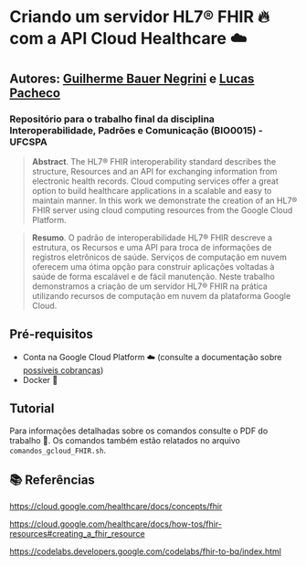 # Criando um servidor HL7® FHIR :fire: com a API Cloud Healthcare :cloud:
## Autores: [Guilherme Bauer Negrini](https://github.com/gbnegrini/) e [Lucas Pacheco](https://github.com/lucaspsilveira)

### Repositório para o trabalho final da disciplina Interoperabilidade, Padrões e Comunicação (BIO0015) - UFCSPA

> **Abstract**. The HL7® FHIR interoperability standard describes the structure, Resources and an API for exchanging information from electronic health records. Cloud computing services offer a great option to build healthcare applications in a scalable and easy to maintain manner. In this work we demonstrate the creation of an HL7® FHIR server using cloud computing resources from the Google Cloud Platform.

> **Resumo**. O padrão de interoperabilidade HL7® FHIR descreve a estrutura, os Recursos e uma API para troca de informações de registros eletrônicos de saúde. Serviços de computação em nuvem oferecem uma ótima opção para construir aplicações voltadas à saúde de forma escalável e de fácil manutenção. Neste trabalho demonstramos a criação de um servidor HL7® FHIR na prática utilizando recursos de computação em nuvem da plataforma Google Cloud.

## Pré-requisitos
- Conta na Google Cloud Platform :cloud: (consulte a documentação sobre [possíveis cobranças](https://cloud.google.com/healthcare/pricing))
- Docker :whale:

## Tutorial
Para informações detalhadas sobre os comandos consulte o PDF do trabalho :page_facing_up:. Os comandos também estão relatados no arquivo `comandos_gcloud_FHIR.sh`.

## :books: Referências
https://cloud.google.com/healthcare/docs/concepts/fhir

https://cloud.google.com/healthcare/docs/how-tos/fhir-resources#creating_a_fhir_resource

https://codelabs.developers.google.com/codelabs/fhir-to-bq/index.html

